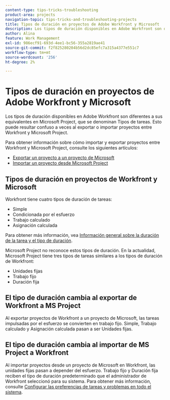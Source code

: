```yaml
---
content-type: tips-tricks-troubleshooting
product-area: projects
navigation-topic: tips-tricks-and-troubleshooting-projects
title: Tipos de duración en proyectos de Adobe Workfront y Microsoft
description: Los tipos de duración disponibles en Adobe Workfront son diferentes a sus equivalentes en Microsoft Project, que se denominan Tipos de tareas. Esto puede resultar confuso a veces al exportar o importar proyectos entre Workfront y Microsoft Project.
author: Alina
feature: Work Management
exl-id: 986ecf91-693d-4ee1-bc56-355a2819ae41
source-git-commit: f2f825280204b56d2dc85efc7a315a4377e551c7
workflow-type: tm+mt
source-wordcount: '256'
ht-degree: 2%

---
```


# Tipos de duración en proyectos de Adobe Workfront y Microsoft

Los tipos de duración disponibles en Adobe Workfront son diferentes a sus equivalentes en Microsoft Project, que se denominan Tipos de tareas. Esto puede resultar confuso a veces al exportar o importar proyectos entre Workfront y Microsoft Project.

Para obtener información sobre cómo importar y exportar proyectos entre Workfront y Microsoft Project, consulte los siguientes artículos:

* [Exportar un proyecto a un proyecto de Microsoft](../../../manage-work/projects/manage-projects/export-project-to-ms-project.md)
* [Importar un proyecto desde Microsoft Project](../../../manage-work/projects/create-projects/import-project-from-ms-project.md)

## Tipos de duración en proyectos de Workfront y Microsoft

Workfront tiene cuatro tipos de duración de tareas:

* Simple
* Condicionada por el esfuerzo
* Trabajo calculado
* Asignación calculada

Para obtener más información, vea [Información general sobre la duración de la tarea y el tipo de duración](../../../manage-work/tasks/taskdurtn/task-duration-and-duration-type.md).

Microsoft Project no reconoce estos tipos de duración. En la actualidad, Microsoft Project tiene tres tipos de tareas similares a los tipos de duración de Workfront:

* Unidades fijas
* Trabajo fijo
* Duración fija

## El tipo de duración cambia al exportar de Workfront a MS Project

Al exportar proyectos de Workfront a un proyecto de Microsoft, las tareas impulsadas por el esfuerzo se convierten en trabajo fijo. Simple, Trabajo calculado y Asignación calculada pasan a ser Unidades fijas.

## El tipo de duración cambia al importar de MS Project a Workfront

Al importar proyectos desde un proyecto de Microsoft en Workfront, las unidades fijas pasan a depender del esfuerzo. Trabajo fijo y Duración fija reciben el tipo de duración predeterminado que el administrador de Workfront seleccionó para su sistema. Para obtener más información, consulte [Configurar las preferencias de tareas y problemas en todo el sistema](../../../administration-and-setup/set-up-workfront/configure-system-defaults/set-task-issue-preferences.md).

<!--
<note type="warning">
When a task has Calculated Work as the Duration Type and the default Duration Type in Setup is set as Calculated Assignment, then MS Project assignment allocations will be lost during the import.
<MadCap:conditionalText data-mc-conditions="QuicksilverOrClassic.Draft mode">
(drafting this because it is misleading)
</MadCap:conditionalText>
</note>
-->
